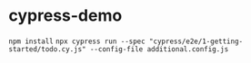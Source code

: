 # cypress-demo
`npm install`
`npx cypress run --spec "cypress/e2e/1-getting-started/todo.cy.js" --config-file additional.config.js`